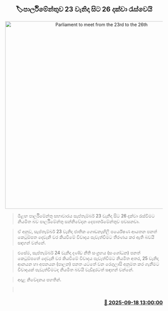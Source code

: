 <p align='center'><b><h2 align='center' title='Parliament to meet from the 23rd to the 26th'>🏷පාර්ලිමේන්තුව 23 වැනිදා සිට 26 දක්වා රැස්වෙයි</h2></b></p>
<p align='center'><img src='https://helakuru.sgp1.cdn.digitaloceanspaces.com/esana/images/lib/parliment-new-01[1].jpg' width='600' alt='Parliament to meet from the 23rd to the 26th'></p>

> මීළඟ පාර්ලිමේන්තු සභාවාරය සැප්තැම්බර් 23 වැනිදා සිට 26 දක්වා රැස්වීමට නියමිත බව පාර්ලිමේන්තු සන්නිවේදන දෙපාර්තමේන්තුව පවසනවා.

> ඒ අනුව, සැප්තැම්බර් 23 වැනිදා ජාතික ගොඩනැඟිලි පර්යේෂණ ආයතන පනත් කෙටුම්පත දෙවැනි වර කියවීමේ විවාදය පැවැත්වීමට තීරණය කර ඇති බවයි සඳහන් වන්නේ.

> එසේම, සැප්තැම්බර් 24 වැනිදා දණ්ඩ නීති සංග්‍රහය (සංශෝධන) පනත් කෙටුම්පතේ දෙවැනි වර කියවීමේ විවාදය පැවැත්වීමට නියමිත අතර, 25 වැනිදා ආනයන හා අපනයන (පාලන) පනත යටතේ වන රෙගුලාසි අනුමත කර ගැනීමට විවාදයක් පැවැත්වීමටද නියමිත බවයි වැඩිදුරටත් සඳහන් වන්නේ.

> අදාළ නිවේදනය පහතින්.

>  



<h3 align='right'><a href='https://www.helakuru.lk/esana/p/113744/'>📅 2025-09-18 13:00:00</a></h3>
